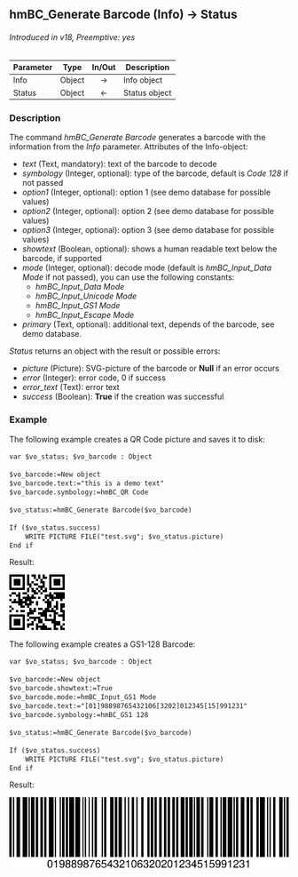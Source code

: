 ## hmBC_Generate Barcode (Info) → Status
###### Introduced in v18, Preemptive: yes

|Parameter|Type|In/Out|Description
|---|---|:---:|---
|Info|Object|→|Info object
|Status|Object|←|Status object

### Description
The command *hmBC_Generate Barcode* generates a barcode with the information from the *Info* parameter.
Attributes of the Info-object:

- *text* (Text, mandatory): text of the barcode to decode
- *symbology* (Integer, optional): type of the barcode, default is *Code 128* if not passed
- *option1* (Integer, optional): option 1 (see demo database for possible values) 
- *option2* (Integer, optional): option 2 (see demo database for possible values) 
- *option3* (Integer, optional): option 3 (see demo database for possible values) 
- *showtext* (Boolean, optional): shows a human readable text below the barcode, if supported
- *mode* (Integer, optional): decode mode (default is *hmBC_Input_Data Mode* if not passed), you can use the following constants:
    - *hmBC_Input_Data Mode*
    - *hmBC_Input_Unicode Mode*
    - *hmBC_Input_GS1 Mode*
    - *hmBC_Input_Escape Mode*
- *primary* (Text, optional): additional text, depends of the barcode, see demo database.

*Status* returns an object with the result or possible errors:

- *picture* (Picture): SVG-picture of the barcode or **Null** if an error occurs
- *error* (Integer): error code, 0 if success
- *error_text* (Text): error text
- *success* (Boolean): **True** if the creation was successful

### Example
The following example creates a QR Code picture and saves it to disk:

```4d
var $vo_status; $vo_barcode : Object

$vo_barcode:=New object
$vo_barcode.text:="this is a demo text"
$vo_barcode.symbology:=hmBC_QR Code

$vo_status:=hmBC_Generate Barcode($vo_barcode)

If ($vo_status.success)
	WRITE PICTURE FILE("test.svg"; $vo_status.picture)
End if 
 ```

Result:

![Result](Example1.svg)

The following example creates a GS1-128 Barcode:

```4d
var $vo_status; $vo_barcode : Object

$vo_barcode:=New object
$vo_barcode.showtext:=True
$vo_barcode.mode:=hmBC_Input_GS1 Mode
$vo_barcode.text:="[01]98898765432106[3202]012345[15]991231"
$vo_barcode.symbology:=hmBC_GS1 128

$vo_status:=hmBC_Generate Barcode($vo_barcode)

If ($vo_status.success)
	WRITE PICTURE FILE("test.svg"; $vo_status.picture)
End if 
```

Result:

![Result](Example2.svg)
